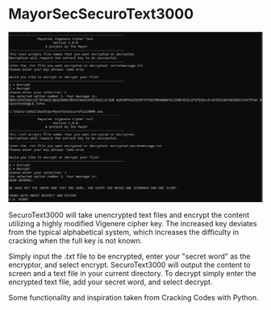 # MayorSecSecuroText3000
![Vigenere](/images/vignere.png)

SecuroText3000 will take unencrypted text files and encrypt the content utilizing a highly modified Vigenere cipher key. The increased key deviates from the typical alphabetical system, which increases the difficulty in cracking when the full key is not known.  

Simply input the .txt file to be encrypted, enter your "secret word" as the encryptor, and select encrypt.  SecuroText3000 will output the content to screen and a text file in your current directory.  To decrypt simply enter the encrypted text file, add your secret word, and select decrypt.  

Some functionality and inspiration taken from Cracking Codes with Python.
